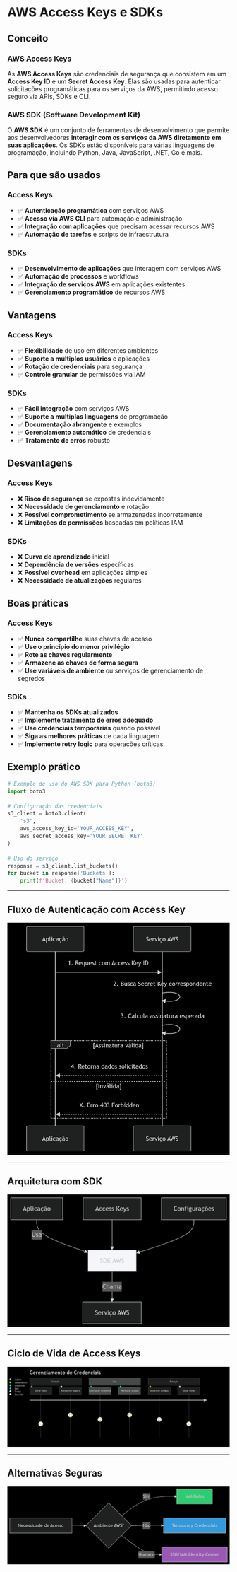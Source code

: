 # AWS Access Keys e SDKs

## Conceito

### AWS Access Keys

As **AWS Access Keys** são credenciais de segurança que consistem em um **Access Key ID** e um **Secret Access Key**. Elas são usadas para autenticar solicitações programáticas para os serviços da AWS, permitindo acesso seguro via APIs, SDKs e CLI.

### AWS SDK (Software Development Kit)

O **AWS SDK** é um conjunto de ferramentas de desenvolvimento que permite aos desenvolvedores **interagir com os serviços da AWS diretamente em suas aplicações**. Os SDKs estão disponíveis para várias linguagens de programação, incluindo Python, Java, JavaScript, .NET, Go e mais.

## Para que são usados

### Access Keys
- ✅ **Autenticação programática** com serviços AWS
- ✅ **Acesso via AWS CLI** para automação e administração
- ✅ **Integração com aplicações** que precisam acessar recursos AWS
- ✅ **Automação de tarefas** e scripts de infraestrutura

### SDKs
- ✅ **Desenvolvimento de aplicações** que interagem com serviços AWS
- ✅ **Automação de processos** e workflows
- ✅ **Integração de serviços AWS** em aplicações existentes
- ✅ **Gerenciamento programático** de recursos AWS

## Vantagens

### Access Keys
- ✅ **Flexibilidade** de uso em diferentes ambientes
- ✅ **Suporte a múltiplos usuários** e aplicações
- ✅ **Rotação de credenciais** para segurança
- ✅ **Controle granular** de permissões via IAM

### SDKs
- ✅ **Fácil integração** com serviços AWS
- ✅ **Suporte a múltiplas linguagens** de programação
- ✅ **Documentação abrangente** e exemplos
- ✅ **Gerenciamento automático** de credenciais
- ✅ **Tratamento de erros** robusto

## Desvantagens

### Access Keys
- ❌ **Risco de segurança** se expostas indevidamente
- ❌ **Necessidade de gerenciamento** e rotação
- ❌ **Possível comprometimento** se armazenadas incorretamente
- ❌ **Limitações de permissões** baseadas em políticas IAM

### SDKs
- ❌ **Curva de aprendizado** inicial
- ❌ **Dependência de versões** específicas
- ❌ **Possível overhead** em aplicações simples
- ❌ **Necessidade de atualizações** regulares

## Boas práticas

### Access Keys
- ✅ **Nunca compartilhe** suas chaves de acesso
- ✅ **Use o princípio do menor privilégio**
- ✅ **Rote as chaves regularmente**
- ✅ **Armazene as chaves de forma segura**
- ✅ **Use variáveis de ambiente** ou serviços de gerenciamento de segredos

### SDKs
- ✅ **Mantenha os SDKs atualizados**
- ✅ **Implemente tratamento de erros adequado**
- ✅ **Use credenciais temporárias** quando possível
- ✅ **Siga as melhores práticas** de cada linguagem
- ✅ **Implemente retry logic** para operações críticas

## Exemplo prático

```python
# Exemplo de uso do AWS SDK para Python (boto3)
import boto3

# Configuração das credenciais
s3_client = boto3.client(
    's3',
    aws_access_key_id='YOUR_ACCESS_KEY',
    aws_secret_access_key='YOUR_SECRET_KEY'
)

# Uso do serviço
response = s3_client.list_buckets()
for bucket in response['Buckets']:
    print(f'Bucket: {bucket["Name"]}')
```

---

## Fluxo de Autenticação com Access Key
![Fluxo de Autenticação com Access Key](/images/Fluxo%20de%20Autenticação%20com%20Access%20Key.png)

---

## Arquitetura com SDK
![Arquitetura com SDK](/images/Arquitetura%20com%20SDK.png)

---

## Ciclo de Vida de Access Keys
![Ciclo de Vida de Access Keys](/images/Ciclo%20de%20Vida%20de%20Access%20Keys.png) 

---

## Alternativas Seguras
![Alternativas Seguras](/images/Alternativas%20Seguras.png) 



